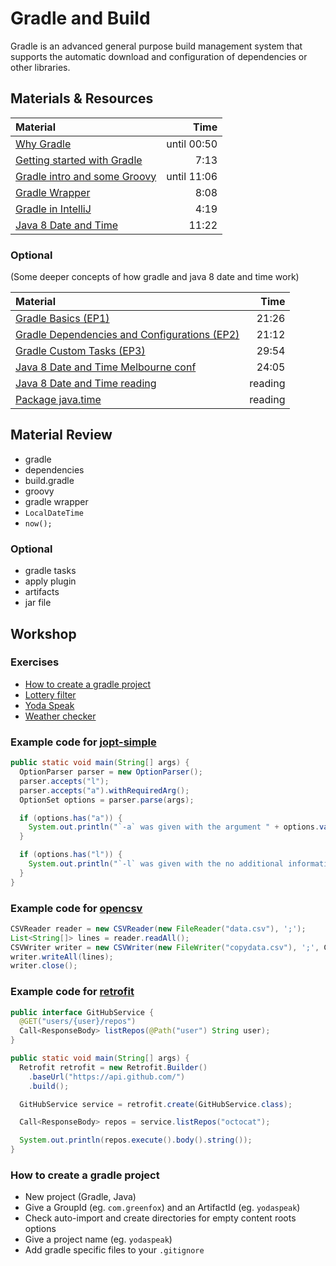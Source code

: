 # Gradle and Build
Gradle is an advanced general purpose build management system that supports the automatic download and configuration of dependencies or other libraries.

## Materials & Resources

| Material | Time |
|:-------- |-----:|
|[Why Gradle](https://www.youtube.com/watch?v=VOUmY4_hPeM)| until 00:50|
|[Getting started with Gradle](https://www.youtube.com/watch?v=wN8bFn9Yp8Q)|7:13|
|[Gradle intro and some Groovy](https://www.youtube.com/watch?v=mPpncYETnTg&t=319s)|until 11:06|
|[Gradle Wrapper](https://www.youtube.com/watch?v=wbuwoVbCwAk)|8:08|
|[Gradle in IntelliJ](https://www.youtube.com/watch?v=3Euo6xzCwY4)|4:19|
|[Java 8 Date and Time](https://www.youtube.com/watch?v=nvluJ9yf4ho)|11:22|



### Optional
(Some deeper concepts of how gradle and java 8 date and time work)

| Material | Time |
|:-------- |-----:|
|[Gradle Basics (EP1)](https://www.youtube.com/watch?v=vxKN2VSqTMg&t=361s)|21:26|
|[Gradle Dependencies and Configurations (EP2)](https://www.youtube.com/watch?v=7alCuE7cNVQ&t=1110s)|21:12|
|[Gradle Custom Tasks (EP3)](https://www.youtube.com/watch?v=g56O_HeefBE&t=664s)|29:54|
|[Java 8 Date and Time Melbourne conf](https://www.youtube.com/watch?v=daCUA17yWw4)|24:05|
|[Java 8 Date and Time reading](http://www.oracle.com/technetwork/articles/java/jf14-date-time-2125367.html)|reading|
|[Package java.time](https://docs.oracle.com/javase/8/docs/api/java/time/package-summary.html)|reading|


## Material Review
- gradle
- dependencies
- build.gradle
- groovy
- gradle wrapper
- `LocalDateTime`
- `now();`

### Optional
- gradle tasks
- apply plugin
- artifacts
- jar file

## Workshop

### Exercises

 - [How to create a gradle project](#how-to-create-a-gradle-project)
 - [Lottery filter](lottery-filter/java.md)
 - [Yoda Speak]()
 - [Weather checker](weather-checker/java.md)
### Example code for [jopt-simple](http://pholser.github.io/jopt-simple/examples.html)

```java
public static void main(String[] args) {
  OptionParser parser = new OptionParser();
  parser.accepts("l");
  parser.accepts("a").withRequiredArg();
  OptionSet options = parser.parse(args);

  if (options.has("a")) {
    System.out.println("`-a` was given with the argument " + options.valueOf("a"));
  }

  if (options.has("l")) {
    System.out.println("`-l` was given with the no additional information.");
  }
}
```

### Example code for [opencsv](http://opencsv.sourceforge.net/)

```java
CSVReader reader = new CSVReader(new FileReader("data.csv"), ';');
List<String[]> lines = reader.readAll();
CSVWriter writer = new CSVWriter(new FileWriter("copydata.csv"), ';', CSVWriter.NO_QUOTE_CHARACTER);
writer.writeAll(lines);
writer.close();
```

### Example code for [retrofit](http://square.github.io/retrofit/)

```java
public interface GitHubService {
  @GET("users/{user}/repos")
  Call<ResponseBody> listRepos(@Path("user") String user);
}
```

```java
public static void main(String[] args) {
  Retrofit retrofit = new Retrofit.Builder()
    .baseUrl("https://api.github.com/")
    .build();

  GitHubService service = retrofit.create(GitHubService.class);

  Call<ResponseBody> repos = service.listRepos("octocat");

  System.out.println(repos.execute().body().string());
}
```


### How to create a gradle project

 - New project (Gradle, Java)
 - Give a GroupId (eg. `com.greenfox`) and an ArtifactId (eg. `yodaspeak`)
 - Check auto-import and create directories for empty content roots options
 - Give a project name (eg. `yodaspeak`)
 - Add gradle specific files to your `.gitignore`
